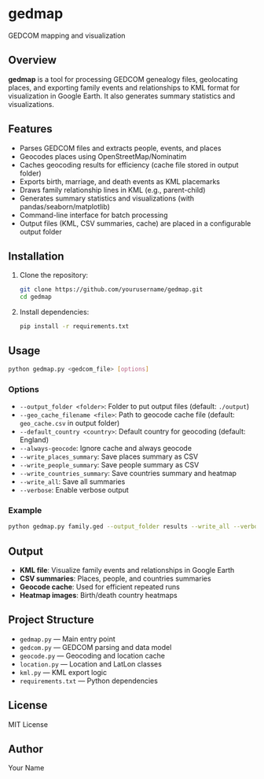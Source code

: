# gedmap

GEDCOM mapping and visualization

## Overview

**gedmap** is a tool for processing GEDCOM genealogy files, geolocating places, and exporting family events and relationships to KML format for visualization in Google Earth. It also generates summary statistics and visualizations.

## Features

- Parses GEDCOM files and extracts people, events, and places
- Geocodes places using OpenStreetMap/Nominatim
- Caches geocoding results for efficiency (cache file stored in output folder)
- Exports birth, marriage, and death events as KML placemarks
- Draws family relationship lines in KML (e.g., parent-child)
- Generates summary statistics and visualizations (with pandas/seaborn/matplotlib)
- Command-line interface for batch processing
- Output files (KML, CSV summaries, cache) are placed in a configurable output folder

## Installation

1. Clone the repository:
    ```sh
    git clone https://github.com/yourusername/gedmap.git
    cd gedmap
    ```

2. Install dependencies:
    ```sh
    pip install -r requirements.txt
    ```

## Usage

```sh
python gedmap.py <gedcom_file> [options]
```

### Options

- `--output_folder <folder>`: Folder to put output files (default: `./output`)
- `--geo_cache_filename <file>`: Path to geocode cache file (default: `geo_cache.csv` in output folder)
- `--default_country <country>`: Default country for geocoding (default: England)
- `--always-geocode`: Ignore cache and always geocode
- `--write_places_summary`: Save places summary as CSV
- `--write_people_summary`: Save people summary as CSV
- `--write_countries_summary`: Save countries summary and heatmap
- `--write_all`: Save all summaries
- `--verbose`: Enable verbose output

### Example

```sh
python gedmap.py family.ged --output_folder results --write_all --verbose
```

## Output

- **KML file**: Visualize family events and relationships in Google Earth
- **CSV summaries**: Places, people, and countries summaries
- **Geocode cache**: Used for efficient repeated runs
- **Heatmap images**: Birth/death country heatmaps

## Project Structure

- `gedmap.py` — Main entry point
- `gedcom.py` — GEDCOM parsing and data model
- `geocode.py` — Geocoding and location cache
- `location.py` — Location and LatLon classes
- `kml.py` — KML export logic
- `requirements.txt` — Python dependencies

## License

MIT License

## Author

Your Name
